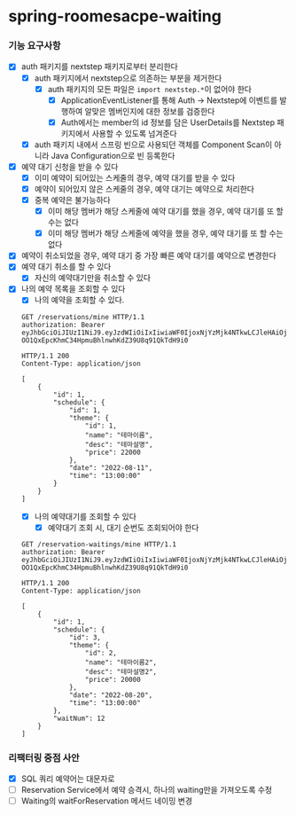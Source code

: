 # spring-roomesacpe-waiting

### 기능 요구사항
- [x] auth 패키지를 nextstep 패키지로부터 분리한다
  - [x] auth 패키지에서 nextstep으로 의존하는 부분을 제거한다
    - [x] auth 패키지의 모든 파일은 `import nextstep.*`이 없어야 한다
      - [x] ApplicationEventListener를 통해 Auth -> Nextstep에 이벤트를 발행하여 알맞은 멤버인지에 대한 정보를 검증한다
      - [x] Auth에서는 member의 id 정보를 담은 UserDetails를 Nextstep 패키지에서 사용할 수 있도록 넘겨준다
  - [x] auth 패키지 내에서 스프링 빈으로 사용되던 객체를 Component Scan이 아니라 Java Configuration으로 빈 등록한다
- [x] 예약 대기 신청을 받을 수 있다
  - [x] 이미 예약이 되어있는 스케줄의 경우, 예약 대기를 받을 수 있다
  - [x] 예약이 되어있지 않은 스케줄의 경우, 예약 대기는 예약으로 처리한다
  - [x] 중복 예약은 불가능하다
    - [x] 이미 해당 멤버가 해당 스케줄에 예약 대기를 했을 경우, 예약 대기를 또 할 수는 없다
    - [x] 이미 해당 멤버가 해당 스케줄에 예약을 했을 경우, 예약 대기를 또 할 수는 없다
- [x] 예약이 취소되었을 경우, 예약 대기 중 가장 빠른 예약 대기를 예약으로 변경한다
- [x] 예약 대기 취소를 할 수 있다
  - [x] 자신의 예약대기만을 취소할 수 있다
- [x] 나의 예약 목록을 조회할 수 있다
  - [x] 나의 예약을 조회할 수 있다.
  ```http request
  GET /reservations/mine HTTP/1.1
  authorization: Bearer eyJhbGciOiJIUzI1NiJ9.eyJzdWIiOiIxIiwiaWF0IjoxNjYzMjk4NTkwLCJleHAiOjE2NjMzMDIxOTAsInJvbGUiOiJBRE1JTiJ9.-OO1QxEpcKhmC34HpmuBhlnwhKdZ39U8q91QkTdH9i0
  ```
  ```http request
  HTTP/1.1 200 
  Content-Type: application/json
  
  [
      {
          "id": 1,
          "schedule": {
              "id": 1,
              "theme": {
                  "id": 1,
                  "name": "테마이름",
                  "desc": "테마설명",
                  "price": 22000
              },
              "date": "2022-08-11",
              "time": "13:00:00"
          }
      }
  ]
  ```
  - [x] 나의 예약대기를 조회할 수 있다
    - [x] 예약대기 조회 시, 대기 순번도 조회되어야 한다
  ```http request
  GET /reservation-waitings/mine HTTP/1.1
  authorization: Bearer eyJhbGciOiJIUzI1NiJ9.eyJzdWIiOiIxIiwiaWF0IjoxNjYzMjk4NTkwLCJleHAiOjE2NjMzMDIxOTAsInJvbGUiOiJBRE1JTiJ9.-OO1QxEpcKhmC34HpmuBhlnwhKdZ39U8q91QkTdH9i0
  ```
  ```http request
  HTTP/1.1 200 
  Content-Type: application/json
  
  [
      {
          "id": 1,
          "schedule": {
              "id": 3,
              "theme": {
                  "id": 2,
                  "name": "테마이름2",
                  "desc": "테마설명2",
                  "price": 20000
              },
              "date": "2022-08-20",
              "time": "13:00:00"
          },
          "waitNum": 12
      }
  ]
  ```
  
### 리팩터링 중점 사안
- [x] SQL 쿼리 예약어는 대문자로
- [ ] Reservation Service에서 예약 승격시, 하나의 waiting만을 가져오도록 수정
- [ ] Waiting의 waitForReservation 메서드 네이밍 변경
